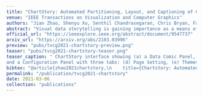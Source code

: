 ```yaml
---
title: "ChartStory: Automated Partitioning, Layout, and Captioning of Charts into Comic-Style Narratives"
venue: "IEEE Transactions on Visualization and Computer Graphics"
authors: "Jian Zhao, Shenyu Xu, Senthil Chandrasegaran, Chris Bryan, Fan Du, Aditi Mishra, Xin Qian, Yiran Li, and Kwan-Liu Ma"
abstract: "Visual data storytelling is gaining importance as a means of presenting data-driven information or analysis results, especially to the general public. This has resulted in design principles being proposed for data-driven storytelling, and new authoring tools being created to aid such storytelling. However, data analysts typically lack sufficient background in design and storytelling to make effective use of these principles and authoring tools. To assist this process, we present ChartStory for crafting data stories from a collection of user-created charts, using a style akin to comic panels to imply the underlying sequence and logic of data-driven narratives. Our approach is to operationalize established design principles into an advanced pipeline that characterizes charts by their properties and similarities to each other, and recommends ways to partition, layout, and caption story pieces to serve a narrative. ChartStory also augments this pipeline with intuitive user interactions for visual refinement of generated data comics. We extensively and holistically evaluate ChartStory via a trio of studies. We first assess how the tool supports data comic creation in comparison to a manual baseline tool. Data comics from this study are subsequently compared and evaluated to ChartStory’s automated recommendations by a team of narrative visualization practitioners. This is followed by a pair of interview studies with data scientists using their own datasets and charts who provide an additional assessment of the system. We find that ChartStory provides cogent recommendations for narrative generation, resulting in data comics that compare favorably to manually-created ones."
official_url: "https://ieeexplore.ieee.org/abstract/document/9547737"
arxiv_url: "https://arxiv.org/abs/2103.03996"
preview: "pubs/tvcg2021-chartstory-preview.png"
teaser: "pubs/tvcg2021-chartstory-teaser.png"
teaser_caption: " ChartStory interface showing (a) a Data Comic Panel, an Advanced Panel with two tabs: (b) Structure Overview and (c) Parameter Setting,
and a Configuration Panel with three tabs: (d) Page Setting, (e) Themes, and (f) Content Editing. High-res images in supplementary materials."
bibtex: "@article{zhao2021chartstory,\n    title={Chartstory: Automated partitioning, layout, and captioning of charts into comic-style narratives},\n    author={Zhao, Jian and Xu, Shenyu and Chandrasegaran, Senthil and Bryan, Chris and Du, Fan and Mishra, Aditi and Qian, Xin and Li, Yiran and Ma, Kwan-Liu},\n    journal={IEEE Transactions on Visualization and Computer Graphics},\n    volume={29},\n    number={2},\n    pages={1384--1399},\n    year={2021},\n    publisher={IEEE}\n}"
permalink: "/publication/tvcg2021-chartstory"
date: 2021-03-06
collection: "publications"
---
```

<!-- ![image](/images/pubs/tvcg-instant-vnr-teaser.png) -->

<!-- 
<figure>
<img src="/images/pubs/tvcg-instant-vnr-teaser.png" alt="image">
<figcaption align = "center">Figure 1: A) An overview of our work. The sampling step randomly and uniformly generates sample using the ground truth (GT) data. The ground truth data can be loaded via out-of-core streaming. The training step optimizes the neural network. The rendering step renders the neural network via in-shader or sample-streaming methods. Our approach accommodates both pre-training and online-training. Our novel contributions are highlighted in yellow. B) The architecture of our neural network with the multi-resolution hash grid encoding method.</figcaption>
</figure> -->

<!-- ### Video 

<p>
<iframe src="https://drive.google.com/file/d/17wSgIm_VsoeGhfyZwMpOnCYy2Mj3ydGv/preview" width="960" height="540" allow="autoplay"></iframe>
</p>

### Note

This manuscript was originally titled "Instant Neural Representation for Interactive Volume Rendering", but in response to the valuable feedback received from reviewers, the title was subsequently revised. -->
